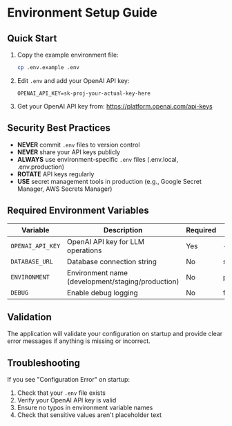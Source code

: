 # Environment Setup Guide

## Quick Start

1. Copy the example environment file:
   ```bash
   cp .env.example .env
   ```

2. Edit `.env` and add your OpenAI API key:
   ```
   OPENAI_API_KEY=sk-proj-your-actual-key-here
   ```

3. Get your OpenAI API key from: https://platform.openai.com/api-keys

## Security Best Practices

- **NEVER** commit `.env` files to version control
- **NEVER** share your API keys publicly
- **ALWAYS** use environment-specific `.env` files (.env.local, .env.production)
- **ROTATE** API keys regularly
- **USE** secret management tools in production (e.g., Google Secret Manager, AWS Secrets Manager)

## Required Environment Variables

| Variable | Description | Required | Default |
|----------|-------------|----------|---------|
| `OPENAI_API_KEY` | OpenAI API key for LLM operations | Yes | - |
| `DATABASE_URL` | Database connection string | No | sqlite:///./sales_orders.db |
| `ENVIRONMENT` | Environment name (development/staging/production) | No | production |
| `DEBUG` | Enable debug logging | No | false |

## Validation

The application will validate your configuration on startup and provide clear error messages if anything is missing or incorrect.

## Troubleshooting

If you see "Configuration Error" on startup:
1. Check that your `.env` file exists
2. Verify your OpenAI API key is valid
3. Ensure no typos in environment variable names
4. Check that sensitive values aren't placeholder text